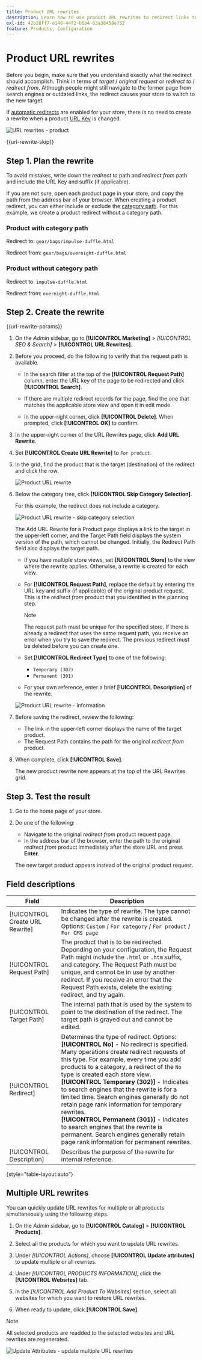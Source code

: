 ```yaml
---
title: Product URL rewrites
description: Learn how to use product URL rewrites to redirect links to the URL of another product in your Commerce store.
exl-id: 42b28ff7-e148-44f2-b6b4-63a38458e752
feature: Products, Configuration
---
```

# Product URL rewrites

Before you begin, make sure that you understand exactly what the redirect should accomplish. Think in terms of _target_ / _original request_ or _redirect to_ / _redirect from_. Although people might still navigate to the former page from search engines or outdated links, the redirect causes your store to switch to the new target.

If [automatic redirects](url-redirect-product-automatic.md) are enabled for your store, there is no need to create a rewrite when a product [URL Key](../catalog/catalog-urls.md) is changed.

![URL rewrites - product](./assets/url-rewrite-product.png)<!-- zoom -->

{{url-rewrite-skip}}

## Step 1. Plan the rewrite

To avoid mistakes, write down the _redirect to_ path and _redirect from_ path and include the URL Key and suffix (if applicable).

If you are not sure, open each product page in your store, and copy the path from the address bar of your browser. When creating a product redirect, you can either include or exclude the [category path](../catalog/catalog-urls.md). For this example, we create a product redirect without a category path.

### Product with category path

Redirect to: `gear/bags/impulse-duffle.html`

Redirect from: `gear/bags/overnight-duffle.html`

### Product without category path

Redirect to: `impulse-duffle.html`

Redirect from: `overnight-duffle.html`

## Step 2. Create the rewrite

{{url-rewrite-params}}

1. On the _Admin_ sidebar, go to **[!UICONTROL Marketing]** > _[!UICONTROL SEO & Search]_ > **[!UICONTROL URL Rewrites]**.

1. Before you proceed, do the following to verify that the request path is available.

   - In the search filter at the top of the **[!UICONTROL Request Path]** column, enter the URL key of the page to be redirected and click **[!UICONTROL Search]**.

   - If there are multiple redirect records for the page, find the one that matches the applicable store view and open it in edit mode.

   - In the upper-right corner, click **[!UICONTROL Delete]**. When prompted, click **[!UICONTROL OK]** to confirm.

1. In the upper-right corner of the URL Rewrites page, click **Add URL Rewrite**.

1. Set **[!UICONTROL Create URL Rewrite]** to `For product`.

1. In the grid, find the product that is the target (destination) of the redirect and click the row.

   ![Product URL rewrite](./assets/url-rewrite-product-grid.png)<!-- zoom -->

1. Below the category tree, click **[!UICONTROL Skip Category Selection]**. 

   For this example, the redirect does not include a category.

    ![Product URL rewrite - skip category selection](./assets/url-rewrite-skip-category-selection.png)<!-- zoom -->

    The Add URL Rewrite for a Product page displays a link to the target in the upper-left corner, and the Target Path field displays the system version of the path, which cannot be changed. Initially, the Redirect Path field also displays the target path.

   - If you have multiple store views, set **[!UICONTROL Store]** to the view where the rewrite applies. Otherwise, a rewrite is created for each view.

   - For **[!UICONTROL Request Path]**, replace the default by entering the URL key and suffix (if applicable) of the original product request. This is the _redirect from_ product that you identified in the planning step.

      >[!NOTE]
      >
      >The request path must be unique for the specified store. If there is already a redirect that uses the same request path, you receive an error when you try to save the redirect. The previous redirect must be deleted before you can create one.

   - Set **[!UICONTROL Redirect Type]** to one of the following:

      - `Temporary (302)`
      - `Permanent (301)`

   - For your own reference, enter a brief **[!UICONTROL Description]** of the rewrite.

    ![Product URL rewrite - information](./assets/url-rewrite-product-permanent-301.png)<!-- zoom -->

1. Before saving the redirect, review the following:

   - The link in the upper-left corner displays the name of the target product.
   - The Request Path contains the path for the original _redirect from_ product.

1. When complete, click **[!UICONTROL Save]**.

    The new product rewrite now appears at the top of the URL Rewrites grid.

## Step 3. Test the result

1. Go to the home page of your store.

1. Do one of the following:

   - Navigate to the original _redirect from_ product request page.
   - In the address bar of the browser, enter the path to the original _redirect from_ product immediately after the store URL and press **Enter**.

   The new target product appears instead of the original product request.

## Field descriptions

|Field|Description|
|--- |--- |
|[!UICONTROL Create URL Rewrite]|Indicates the type of rewrite. The type cannot be changed after the rewrite is created. Options: `Custom` / `For category` / `For product` / `For CMS page`|
|[!UICONTROL Request Path]|The product that is to be redirected. Depending on your configuration, the Request Path might include the `.html` or `.htm` suffix, and category. The Request Path must be unique, and cannot be in use by another redirect. If you receive an error that the Request Path exists, delete the existing redirect, and try again.|
|[!UICONTROL Target Path]|The internal  path that is used by the system to point to the destination of the redirect. The target path is grayed out and cannot be edited.|
|[!UICONTROL Redirect]|Determines the type of redirect. Options: <br/>**[!UICONTROL No]** - No redirect is specified. Many operations create redirect requests of this type. For example, every time you add products to a category, a redirect of the `No` type is created each store view. <br/>**[!UICONTROL Temporary (302)]** - Indicates to search engines that the rewrite is for a limited time. Search engines generally do not retain page rank information for temporary rewrites. <br/>**[!UICONTROL Permanent (301)]** - Indicates to search engines that the rewrite is permanent. Search engines generally retain page rank information for permanent rewrites.|
|[!UICONTROL Description]|Describes the purpose of the rewrite for internal reference.|

{style="table-layout:auto"}

## Multiple URL rewrites

You can quickly update URL rewrites for multiple or all products simultaneously using the following steps.

1. On the _Admin_ sidebar, go to **[!UICONTROL Catalog]** > **[!UICONTROL Products]**.

1. Select all the products for which you want to update URL rewrites.

1. Under _[!UICONTROL Actions]_, choose **[!UICONTROL Update attributes]** to update multiple or all rewrites.

1. Under _[!UICONTROL PRODUCTS INFORMATION]_, click the **[!UICONTROL Websites]** tab.

1. In the _[!UICONTROL Add Product To Websites]_ section, select all websites for which you want to restore URL rewrites.

1. When ready to update, click **[!UICONTROL Save]**.

>[!NOTE]
>
>All selected products are readded to the selected websites and URL rewrites are regenerated.

![Update Attributes - update multiple URL rewrites](./assets/url-rewrites-update.png)<!-- zoom -->
